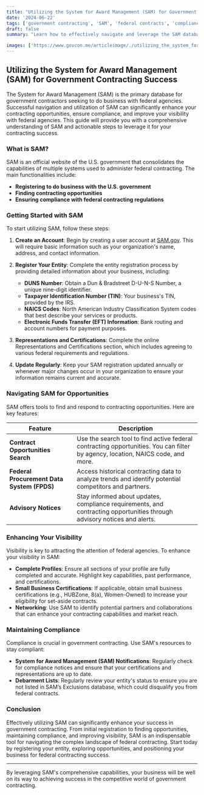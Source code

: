 ```yaml
---
title: "Utilizing the System for Award Management (SAM) for Government Contracting Success"
date: '2024-06-22'
tags: ['government contracting', 'SAM', 'federal contracts', 'compliance', 'federal agencies', 'visibility', 'contracting opportunities']
draft: false
summary: "Learn how to effectively navigate and leverage the SAM database to find contracting opportunities, maintain compliance, and enhance your visibility with federal agencies."

images: ['https://www.govcon.me/articleimage/./utilizing_the_system_for_award_management_sam_for_government_contracting_success.webp']
---
```


## Utilizing the System for Award Management (SAM) for Government Contracting Success

The System for Award Management (SAM) is the primary database for government contractors seeking to do business with federal agencies. Successful navigation and utilization of SAM can significantly enhance your contracting opportunities, ensure compliance, and improve your visibility with federal agencies. This guide will provide you with a comprehensive understanding of SAM and actionable steps to leverage it for your contracting success.

### What is SAM?

SAM is an official website of the U.S. government that consolidates the capabilities of multiple systems used to administer federal contracting. The main functionalities include:

- **Registering to do business with the U.S. government**
- **Finding contracting opportunities**
- **Ensuring compliance with federal contracting regulations**

### Getting Started with SAM

To start utilizing SAM, follow these steps:

1. **Create an Account**: Begin by creating a user account at [SAM.gov](https://www.sam.gov). This will require basic information such as your organization's name, address, and contact information.

2. **Register Your Entity**: Complete the entity registration process by providing detailed information about your business, including:
    - **DUNS Number**: Obtain a Dun & Bradstreet D-U-N-S Number, a unique nine-digit identifier.
    - **Taxpayer Identification Number (TIN)**: Your business's TIN, provided by the IRS.
    - **NAICS Codes**: North American Industry Classification System codes that best describe your services or products.
    - **Electronic Funds Transfer (EFT) Information**: Bank routing and account numbers for payment purposes.

3. **Representations and Certifications**: Complete the online Representations and Certifications section, which includes agreeing to various federal requirements and regulations.

4. **Update Regularly**: Keep your SAM registration updated annually or whenever major changes occur in your organization to ensure your information remains current and accurate.

### Navigating SAM for Opportunities

SAM offers tools to find and respond to contracting opportunities. Here are key features:

| **Feature** | **Description** |
|-------------|------------------|
| **Contract Opportunities Search** | Use the search tool to find active federal contracting opportunities. You can filter by agency, location, NAICS code, and more. |
| **Federal Procurement Data System (FPDS)** | Access historical contracting data to analyze trends and identify potential competitors and partners. |
| **Advisory Notices** | Stay informed about updates, compliance requirements, and contracting opportunities through advisory notices and alerts. |

### Enhancing Your Visibility

Visibility is key to attracting the attention of federal agencies. To enhance your visibility in SAM:

- **Complete Profiles**: Ensure all sections of your profile are fully completed and accurate. Highlight key capabilities, past performance, and certifications.
- **Small Business Certifications**: If applicable, obtain small business certifications (e.g., HUBZone, 8(a), Women-Owned) to increase your eligibility for set-aside contracts.
- **Networking**: Use SAM to identify potential partners and collaborations that can enhance your contracting capabilities and market reach.

### Maintaining Compliance

Compliance is crucial in government contracting. Use SAM's resources to stay compliant:

- **System for Award Management (SAM) Notifications**: Regularly check for compliance notices and ensure that your certifications and representations are up to date.
- **Debarment Lists**: Regularly review your entity's status to ensure you are not listed in SAM’s Exclusions database, which could disqualify you from federal contracts.

### Conclusion

Effectively utilizing SAM can significantly enhance your success in government contracting. From initial registration to finding opportunities, maintaining compliance, and improving visibility, SAM is an indispensable tool for navigating the complex landscape of federal contracting. Start today by registering your entity, exploring opportunities, and positioning your business for federal contracting success.

---

By leveraging SAM's comprehensive capabilities, your business will be well on its way to achieving success in the competitive world of government contracting.
```
